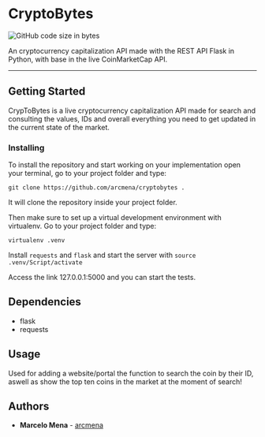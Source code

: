 # CryptoBytes
![GitHub code size in bytes](https://img.shields.io/github/languages/code-size/arcmena/cryptobytes.svg)

An cryptocurrency capitalization API made with the REST API Flask in Python, with base in the live CoinMarketCap API.

---------------

## Getting Started

CrypToBytes is a live cryptocurrency capitalization API made for search and consulting the values, IDs and overall everything you need to get updated in the current state of the market.

### Installing

To install the repository and start working on your implementation open your terminal, go to your project folder and type:
```
git clone https://github.com/arcmena/cryptobytes .
```
It will clone the repository inside your project folder.

Then make sure to set up a virtual development environment with virtualenv. Go to your project folder and type: 
```
virtualenv .venv
```
Install ```requests``` and ```flask``` and start the server with ```source .venv/Script/activate```

Access the link 127.0.0.1:5000 and you can start the tests.

## Dependencies
- flask
- requests

## Usage

Used for adding a website/portal the function to search the coin by their ID, aswell as show the top ten coins in the market at the moment of search!

## Authors

* **Marcelo Mena** - [arcmena](https://github.com/arcmena)
